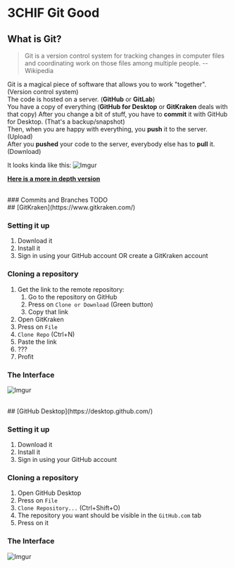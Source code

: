 # 3CHIF Git Good

## What is Git?
> Git is a version control system for tracking changes in computer files and coordinating work on those files among multiple people. -- Wikipedia


Git is a magical piece of software that allows you to work "together". (Version control system)  
The code is hosted on a server. (**GitHub** or **GitLab**)  
You have a copy of everything (**GitHub for Desktop** or **GitKraken** deals with that copy) 
After you change a bit of stuff, you have to **commit** it with GitHub for Desktop. (That's a backup/snapshot)  
Then, when you are happy with everything, you **push** it to the server. (Upload)  
After you **pushed** your code to the server, everybody else has to **pull** it. (Download)

It looks kinda like this:
![Imgur](https://i.imgur.com/c4skNTu.png?1)

[**Here is a more in depth version**](http://patrickzahnd.ch/uploads/git-transport-v1.png)  

<br>
### Commits and Branches
TODO

<br>
## [GitKraken](https://www.gitkraken.com/)

### Setting it up
1. Download it  
2. Install it
3. Sign in using your GitHub account OR create a GitKraken account

###  Cloning a repository

1. Get the link to the remote repository:
   1. Go to the repository on GitHub
   2. Press on `Clone or Download` (Green button)
   3. Copy that link
2. Open GitKraken
3. Press on `File`
4. `Clone Repo` (Ctrl+N)
5. Paste the link
6. ???
7. Profit

### The Interface
![Imgur](https://i.imgur.com/6VU34r0.png)

<br>
## [GitHub Desktop](https://desktop.github.com/)

### Setting it up
1. Download it  
2. Install it
3. Sign in using your GitHub account

###  Cloning a repository
1. Open GitHub Desktop
2. Press on `File`
3. `Clone Repository...` (Ctrl+Shift+O)
4. The repository you want should be visible in the `GitHub.com` tab
5. Press on it

### The Interface
![Imgur](https://i.imgur.com/jzxR0bx.png)
